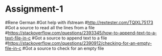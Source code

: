 # Assignment-1
#Rene German 
  #Got help with ifstream 
#http://rextester.com/TQIXL75173
  #Got a source to read all the lines from a file
#https://stackoverflow.com/questions/2393345/how-to-append-text-to-a-text-file-in-c
  #Got a source to append text to a file
#https://stackoverflow.com/questions/2390912/checking-for-an-empty-file-in-c
  #Got a source to check for an empty file
  
  
